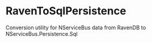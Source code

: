 # RavenToSqlPersistence
Conversion utility for NServiceBus data from RavenDB to NServiceBus.Persistence.Sql
